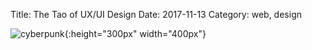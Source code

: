 Title: The Tao of UX/UI Design
Date: 2017-11-13
Category: web, design


![cyberpunk](./cyberpunk/15.jpg){:height="300px" width="400px"}
